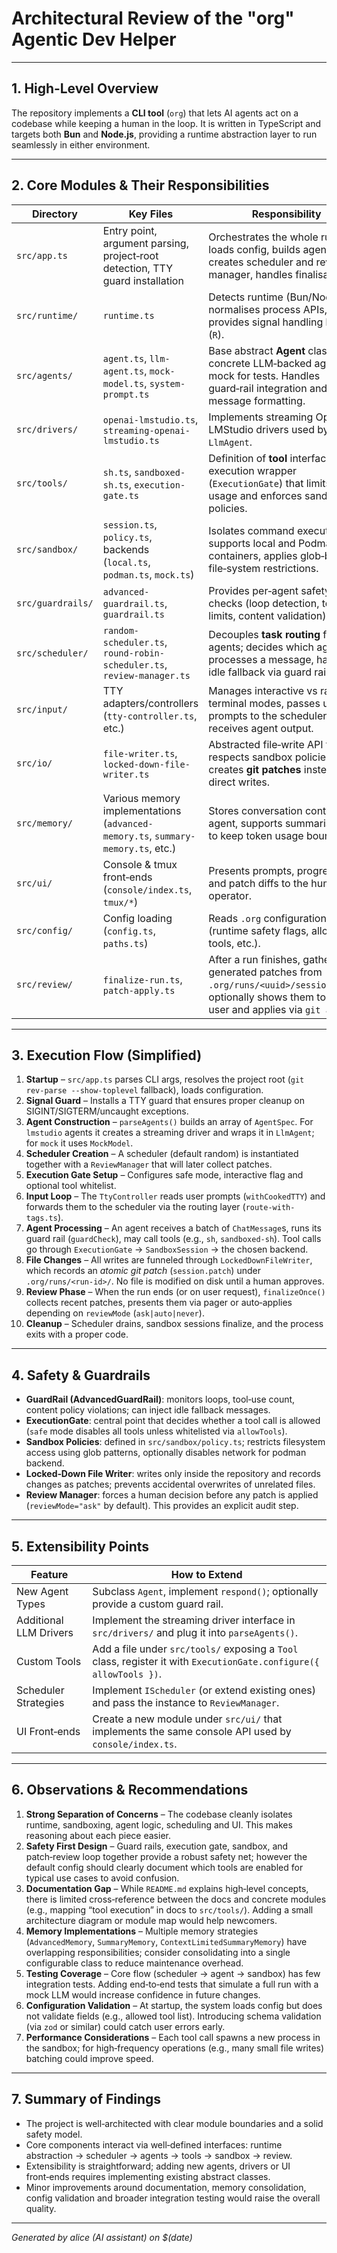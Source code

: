# Architectural Review of the "org" Agentic Dev Helper

---
## 1. High‑Level Overview
The repository implements a **CLI tool** (`org`) that lets AI agents act on a codebase while keeping a human in the loop.  It is written in TypeScript and targets both **Bun** and **Node.js**, providing a runtime abstraction layer to run seamlessly in either environment.

---
## 2. Core Modules & Their Responsibilities
| Directory | Key Files | Responsibility |
|-----------|------------|----------------|
| `src/app.ts` | Entry point, argument parsing, project‑root detection, TTY guard installation | Orchestrates the whole run: loads config, builds agents, creates scheduler and review manager, handles finalisation. |
| `src/runtime/` | `runtime.ts` | Detects runtime (Bun/Node), normalises process APIs, provides signal handling helpers (`R`). |
| `src/agents/` | `agent.ts`, `llm-agent.ts`, `mock-model.ts`, `system-prompt.ts` | Base abstract **Agent** class, concrete LLM‑backed agent, mock for tests. Handles guard‑rail integration and message formatting. |
| `src/drivers/` | `openai-lmstudio.ts`, `streaming-openai-lmstudio.ts` | Implements streaming OpenAI / LMStudio drivers used by `LlmAgent`. |
| `src/tools/` | `sh.ts`, `sandboxed-sh.ts`, `execution-gate.ts` | Definition of **tool** interface, safe execution wrapper (`ExecutionGate`) that limits tool usage and enforces sandbox policies. |
| `src/sandbox/` | `session.ts`, `policy.ts`, backends (`local.ts`, `podman.ts`, `mock.ts`) | Isolates command execution; supports local and Podman containers, applies glob‑based file‑system restrictions. |
| `src/guardrails/` | `advanced-guardrail.ts`, `guardrail.ts` | Provides per‑agent safety checks (loop detection, tool‑use limits, content validation). |
| `src/scheduler/` | `random-scheduler.ts`, `round-robin-scheduler.ts`, `review-manager.ts` | Decouples **task routing** from agents; decides which agent processes a message, handles idle fallback via guard rails. |
| `src/input/` | TTY adapters/controllers (`tty-controller.ts`, etc.) | Manages interactive vs raw terminal modes, passes user prompts to the scheduler and receives agent output. |
| `src/io/` | `file-writer.ts`, `locked-down-file-writer.ts` | Abstracted file‑write API that respects sandbox policies and creates **git patches** instead of direct writes. |
| `src/memory/` | Various memory implementations (`advanced-memory.ts`, `summary-memory.ts`, etc.) | Stores conversation context per agent, supports summarisation to keep token usage bounded. |
| `src/ui/` | Console & tmux front‑ends (`console/index.ts`, `tmux/*`) | Presents prompts, progress bars and patch diffs to the human operator. |
| `src/config/` | Config loading (`config.ts`, `paths.ts`) | Reads `.org` configuration files (runtime safety flags, allowed tools, etc.). |
| `src/review/` | `finalize-run.ts`, `patch-apply.ts` | After a run finishes, gathers generated patches from `.org/runs/<uuid>/session.patch`, optionally shows them to the user and applies via `git apply`. |

---
## 3. Execution Flow (Simplified)
1. **Startup** – `src/app.ts` parses CLI args, resolves the project root (`git rev-parse --show-toplevel` fallback), loads configuration.
2. **Signal Guard** – Installs a TTY guard that ensures proper cleanup on SIGINT/SIGTERM/uncaught exceptions.
3. **Agent Construction** – `parseAgents()` builds an array of `AgentSpec`. For `lmstudio` agents it creates a streaming driver and wraps it in `LlmAgent`; for `mock` it uses `MockModel`.
4. **Scheduler Creation** – A scheduler (default random) is instantiated together with a `ReviewManager` that will later collect patches.
5. **Execution Gate Setup** – Configures safe mode, interactive flag and optional tool whitelist.
6. **Input Loop** – The `TtyController` reads user prompts (`withCookedTTY`) and forwards them to the scheduler via the routing layer (`route-with-tags.ts`).
7. **Agent Processing** – An agent receives a batch of `ChatMessage`s, runs its guard rail (`guardCheck`), may call tools (e.g., `sh`, `sandboxed‑sh`). Tool calls go through `ExecutionGate` → `SandboxSession` → the chosen backend.
8. **File Changes** – All writes are funneled through `LockedDownFileWriter`, which records an *atomic git patch* (`session.patch`) under `.org/runs/<run-id>/`. No file is modified on disk until a human approves.
9. **Review Phase** – When the run ends (or on user request), `finalizeOnce()` collects recent patches, presents them via pager or auto‑applies depending on `reviewMode` (`ask|auto|never`).
10. **Cleanup** – Scheduler drains, sandbox sessions finalize, and the process exits with a proper code.

---
## 4. Safety & Guardrails
- **GuardRail (AdvancedGuardRail)**: monitors loops, tool‑use count, content policy violations; can inject idle fallback messages.
- **ExecutionGate**: central point that decides whether a tool call is allowed (`safe` mode disables all tools unless whitelisted via `allowTools`).
- **Sandbox Policies**: defined in `src/sandbox/policy.ts`; restricts filesystem access using glob patterns, optionally disables network for podman backend.
- **Locked‑Down File Writer**: writes only inside the repository and records changes as patches; prevents accidental overwrites of unrelated files.
- **Review Manager**: forces a human decision before any patch is applied (`reviewMode="ask"` by default). This provides an explicit audit step.

---
## 5. Extensibility Points
| Feature | How to Extend |
|---------|---------------|
| New Agent Types | Subclass `Agent`, implement `respond()`; optionally provide a custom guard rail. |
| Additional LLM Drivers | Implement the streaming driver interface in `src/drivers/` and plug it into `parseAgents()`. |
| Custom Tools | Add a file under `src/tools/` exposing a `Tool` class, register it with `ExecutionGate.configure({ allowTools })`. |
| Scheduler Strategies | Implement `IScheduler` (or extend existing ones) and pass the instance to `ReviewManager`. |
| UI Front‑ends | Create a new module under `src/ui/` that implements the same console API used by `console/index.ts`. |

---
## 6. Observations & Recommendations
1. **Strong Separation of Concerns** – The codebase cleanly isolates runtime, sandboxing, agent logic, scheduling and UI. This makes reasoning about each piece easier.
2. **Safety First Design** – Guard rails, execution gate, sandbox, and patch‑review loop together provide a robust safety net; however the default config should clearly document which tools are enabled for typical use cases to avoid confusion.
3. **Documentation Gap** – While `README.md` explains high‑level concepts, there is limited cross‑reference between the docs and concrete modules (e.g., mapping “tool execution” in docs to `src/tools/`). Adding a small architecture diagram or module map would help newcomers.
4. **Memory Implementations** – Multiple memory strategies (`AdvancedMemory`, `SummaryMemory`, `ContextLimitedSummaryMemory`) have overlapping responsibilities; consider consolidating into a single configurable class to reduce maintenance overhead.
5. **Testing Coverage** – Core flow (scheduler → agent → sandbox) has few integration tests. Adding end‑to‑end tests that simulate a full run with a mock LLM would increase confidence in future changes.
6. **Configuration Validation** – At startup, the system loads config but does not validate fields (e.g., allowed tool list). Introducing schema validation (via `zod` or similar) could catch user errors early.
7. **Performance Considerations** – Each tool call spawns a new process in the sandbox; for high‑frequency operations (e.g., many small file writes) batching could improve speed.

---
## 7. Summary of Findings
- The project is well‑architected with clear module boundaries and a solid safety model.
- Core components interact via well‑defined interfaces: runtime abstraction → scheduler → agents → tools → sandbox → review.
- Extensibility is straightforward; adding new agents, drivers or UI front‑ends requires implementing existing abstract classes.
- Minor improvements around documentation, memory consolidation, config validation and broader integration testing would raise the overall quality.

---
*Generated by alice (AI assistant) on $(date)*
